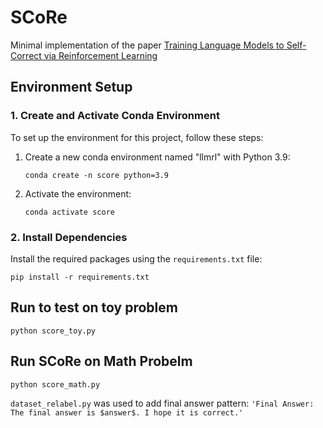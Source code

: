 # SCoRe
Minimal implementation of the paper [Training Language Models to Self-Correct via Reinforcement Learning](https://arxiv.org/pdf/2409.12917)



## Environment Setup

### 1. Create and Activate Conda Environment

To set up the environment for this project, follow these steps:

1. Create a new conda environment named "llmrl" with Python 3.9:
   ```
   conda create -n score python=3.9
   ```

2. Activate the environment:
   ```
   conda activate score
   ```

### 2. Install Dependencies

Install the required packages using the `requirements.txt` file:

```
pip install -r requirements.txt
```

## Run to test on toy problem

```
python score_toy.py
```

## Run SCoRe on Math Probelm

```
python score_math.py
```
`dataset_relabel.py` was used to add final answer pattern: ```'Final Answer: The final answer is $answer$. I hope it is correct.'``` 